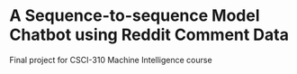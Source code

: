 # A Sequence-to-sequence Model Chatbot using Reddit Comment Data

Final project for CSCI-310 Machine Intelligence course
